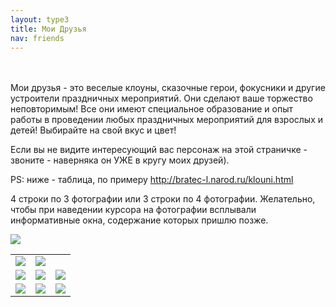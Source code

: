 ```yaml
---
layout: type3
title: Мои Друзья
nav: friends
---
```

<br><br>
Мои друзья - это веселые клоуны, сказочные герои, фокусники и другие устроители праздничных мероприятий. Они сделают ваше торжество неповторимым! Все они имеют специальное образование и опыт работы в проведении любых праздничных мероприятий для взрослых и детей! Выбирайте на свой вкус и цвет!

Если вы не видите интересующий вас персонаж на этой страничке - звоните - наверняка он УЖЕ в кругу моих друзей).	 

PS: ниже - таблица, по примеру http://bratec-l.narod.ru/klouni.html

4 строки по 3 фотографии или 3 строки по 4 фотографии. Желательно, чтобы при наведении курсора на фотографии всплывали информативные окна, содержание которых пришлю позже.
<p><table>
<tr><td><img src="../img/sonic.jpg"></img></td><td><img src="../img/sonic.jpg"></img></td><img src="../img/sonic.jpg"></img><td></td></tr>
<tr><td><img src="../img/sonic.jpg"></img></td><td><img src="../img/sonic.jpg"></img></td><td><img src="../img/sonic.jpg"></img></td></tr>
<tr><td><img src="../img/sonic.jpg"></img></td><td><img src="../img/sonic.jpg"></img></td><td><img src="../img/sonic.jpg"></img></td></tr>
</table></p>